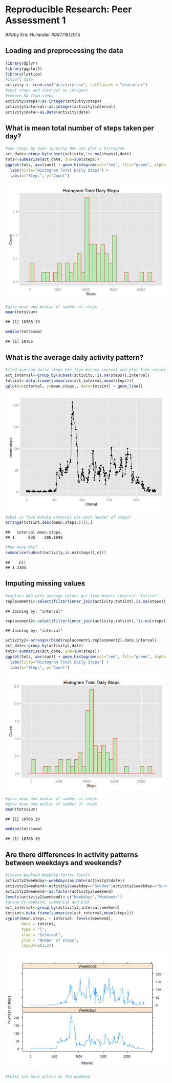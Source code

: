 # Reproducible Research: Peer Assessment 1
###by Eric Hullander
###7/18/2015

## Loading and preprocessing the data

```r
library(dplyr)
library(ggplot2)
library(lattice)
#import data
activity <- read.csv("activity.csv", colClasses = "character")
#cast steps and interval as integers
#remove NA from steps
activity$steps<-as.integer(activity$steps)
activity$interval<-as.integer(activity$interval)
activity$date<-as.Date(activity$date)
```
## What is mean total number of steps taken per day?

```r
#sum steps by date ignoring NAs and plot a histogram
act_date<-group_by(subset(activity,!is.na(steps)),date)
tots<-summarise(act_date, sum=sum(steps))
ggplot(tots, aes(sum)) + geom_histogram(col="red", fill="green", alpha = .2) +
  labs(title="Histogram Total Daily Steps") +
  labs(x="Steps", y="Count")
```

![](PA1_template_files/figure-html/unnamed-chunk-2-1.png) 

```r
#give mean and median of number of steps
mean(tots$sum)
```

```
## [1] 10766.19
```

```r
median(tots$sum)
```

```
## [1] 10765
```

## What is the average daily activity pattern?

```r
#find average daily steps per five minute inerval and plot time series
act_interval<-group_by(subset(activity,!is.na(steps)),interval)
totsint<-data.frame(summarize(act_interval,mean(steps)))
qplot(x=interval, y=mean.steps., data=totsint) + geom_line()
```

![](PA1_template_files/figure-html/unnamed-chunk-3-1.png) 

```r
#what is five minute interval has most number of steps?
arrange(totsint,desc(mean.steps.))[1,]
```

```
##   interval mean.steps.
## 1      835    206.1698
```

```r
#how many NAs?
summarise(subset(activity,is.na(steps)),n())
```

```
##    n()
## 1 2304
```


## Imputing missing values

```r
#replace NAs with average values per five minute interval "totsint"
replacement1<-select(filter(inner_join(activity,totsint),is.na(steps)),steps=mean.steps.,date,interval)
```

```
## Joining by: "interval"
```

```r
replacement2<-select(filter(inner_join(activity,totsint),!is.na(steps)),steps,date,interval)
```

```
## Joining by: "interval"
```

```r
activity2<-arrange(rbind(replacement1,replacement2),date,interval)
act_date<-group_by(activity2,date)
tots<-summarise(act_date, sum=sum(steps))
ggplot(tots, aes(sum)) + geom_histogram(col="red", fill="green", alpha = .2) +
  labs(title="Histogram Total Daily Steps") +
  labs(x="Steps", y="Count")
```

![](PA1_template_files/figure-html/unnamed-chunk-4-1.png) 

```r
#give mean and median of number of steps
#give mean and median of number of steps
mean(tots$sum)
```

```
## [1] 10766.19
```

```r
median(tots$sum)
```

```
## [1] 10766.19
```
## Are there differences in activity patterns between weekdays and weekends?

```r
#Create Weekend Weekday factor levels
activity2$weekday<-weekdays(as.Date(activity2$date))
activity2$weekend<-activity2$weekday=="Sunday"|activity2$weekday=="Sunday"
activity2$weekend<-as.factor(activity2$weekend)
levels(activity2$weekend)<-c("Weekdays","Weekends")
#group by weekend, summarise and plot
act_interval<-group_by(activity2,interval,weekend)
totsint<-data.frame(summarize(act_interval,mean(steps)))
xyplot(mean.steps. ~ interval| levels(weekend), 
       data = totsint,
       type = "l",
       xlab = "Interval",
       ylab = "Number of steps",
       layout=c(1,2))
```

![](PA1_template_files/figure-html/unnamed-chunk-5-1.png) 

```r
#Folks are more active on the weekend
```
